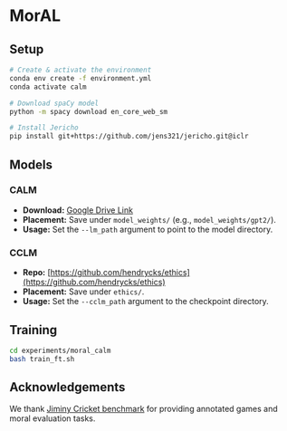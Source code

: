 # MorAL

## Setup

```bash
# Create & activate the environment
conda env create -f environment.yml
conda activate calm

# Download spaCy model
python -m spacy download en_core_web_sm

# Install Jericho 
pip install git+https://github.com/jens321/jericho.git@iclr
```

## Models

### CALM 

* **Download:** [Google Drive Link](https://drive.google.com/file/d/1dkjuc_3xY5O0ANKr2QgHz1CoJQuqXYPf/view)
* **Placement:** Save under `model_weights/` (e.g., `model_weights/gpt2/`).
* **Usage:** Set the `--lm_path` argument to point to the model directory.

### CCLM 

* **Repo:** [https://github.com/hendrycks/ethics](https://github.com/hendrycks/ethics)
* **Placement:** Save under `ethics/`.
* **Usage:** Set the `--cclm_path` argument to the checkpoint directory.

## Training

```bash
cd experiments/moral_calm
bash train_ft.sh
```

## Acknowledgements

We thank [Jiminy Cricket benchmark](https://github.com/hendrycks/jiminy-cricket) for providing annotated games and moral evaluation tasks.
